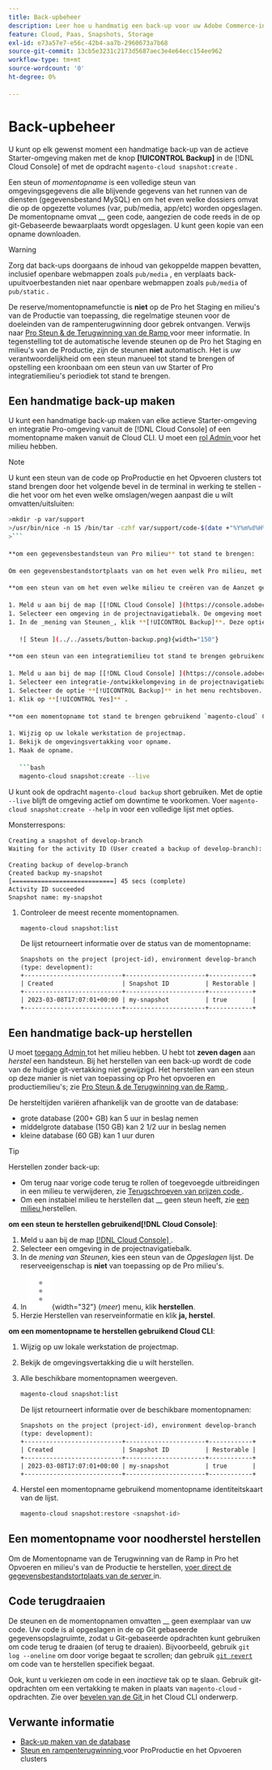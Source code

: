 ```yaml
---
title: Back-upbeheer
description: Leer hoe u handmatig een back-up voor uw Adobe Commerce-infrastructuurproject in de cloud kunt maken en herstellen.
feature: Cloud, Paas, Snapshots, Storage
exl-id: e73a57e7-e56c-42b4-aa7b-2960673a7b68
source-git-commit: 13cb5e3231c2173d5687aec3e4e64ecc154ee962
workflow-type: tm+mt
source-wordcount: '0'
ht-degree: 0%

---
```


# Back-upbeheer

U kunt op elk gewenst moment een handmatige back-up van de actieve Starter-omgeving maken met de knop **[!UICONTROL Backup]** in de [!DNL Cloud Console] of met de opdracht `magento-cloud snapshot:create` .

Een steun of _momentopname_ is een volledige steun van omgevingsgegevens die alle blijvende gegevens van het runnen van de diensten (gegevensbestand MySQL) en om het even welke dossiers omvat die op de opgezette volumes (var, pub/media, app/etc) worden opgeslagen. De momentopname omvat __ geen code, aangezien de code reeds in de op git-Gebaseerde bewaarplaats wordt opgeslagen. U kunt geen kopie van een opname downloaden.

>[!WARNING]
>
>Zorg dat back-ups doorgaans de inhoud van gekoppelde mappen bevatten, inclusief openbare webmappen zoals `pub/media` , en verplaats back-upuitvoerbestanden niet naar openbare webmappen zoals `pub/media` of `pub/static` .

De reserve/momentopnamefunctie is **niet** op de Pro het Staging en milieu&#39;s van de Productie van toepassing, die regelmatige steunen voor de doeleinden van de rampenterugwinning door gebrek ontvangen. Verwijs naar [ Pro Steun &amp; de Terugwinning van de Ramp ](../architecture/pro-architecture.md#backup-and-disaster-recovery) voor meer informatie. In tegenstelling tot de automatische levende steunen op de Pro het Staging en milieu&#39;s van de Productie, zijn de steunen **niet** automatisch. Het is _uw_ verantwoordelijkheid om een steun manueel tot stand te brengen of opstelling een kroonbaan om een steun van uw Starter of Pro integratiemilieu&#39;s periodiek tot stand te brengen.

## Een handmatige back-up maken

U kunt een handmatige back-up maken van elke actieve Starter-omgeving en integratie Pro-omgeving vanuit de [!DNL Cloud Console] of een momentopname maken vanuit de Cloud CLI. U moet een [ rol Admin ](../project/user-access.md) voor het milieu hebben.

>[!NOTE]
>
>U kunt een steun van de code op ProProductie en het Opvoeren clusters tot stand brengen door het volgende bevel in de terminal in werking te stellen - die het voor om het even welke omslagen/wegen aanpast die u wilt omvatten/uitsluiten:
>
```bash
>mkdir -p var/support
>/usr/bin/nice -n 15 /bin/tar -czhf var/support/code-$(date +"%Y%m%d%H%M%p").tar.gz app bin composer.* dev lib pub/*.php pub/errors setup vendor --exclude='pub/media'
>```

**om een gegevensbestandsteun van Pro milieu** tot stand te brengen:

Om een gegevensbestandstortplaats van om het even welk Pro milieu, met inbegrip van het Opvoeren en Productie tot stand te brengen, zie [ een artikel van de Kennisbank van de gegevensbestandstortplaats ](https://experienceleague.adobe.com/en/docs/commerce-knowledge-base/kb/how-to/create-database-dump-on-cloud) creëren.

**om een steun van om het even welke milieu te creëren van de Aanzet gebruikend[!DNL Cloud Console]**:

1. Meld u aan bij de map [[!DNL Cloud Console] ](https://console.adobecommerce.com) .
1. Selecteer een omgeving in de projectnavigatiebalk. De omgeving moet actief zijn.
1. In de _mening van Steunen_, klik **[!UICONTROL Backup]**. Deze optie is niet beschikbaar voor een Pro-omgeving.

   ![ Steun ](../../assets/button-backup.png){width="150"}

**om een steun van een integratiemilieu tot stand te brengen gebruikend[!DNL Cloud Console]**:

1. Meld u aan bij de map [[!DNL Cloud Console] ](https://console.adobecommerce.com) .
1. Selecteer een integratie-/ontwikkelomgeving in de projectnavigatiebalk. De omgeving moet actief zijn.
1. Selecteer de optie **[!UICONTROL Backup]** in het menu rechtsboven. Deze optie is beschikbaar voor zowel Starter- als Pro-omgevingen.
1. Klik op **[!UICONTROL Yes]** .

**om een momentopname tot stand te brengen gebruikend `magento-cloud` CLI**:

1. Wijzig op uw lokale werkstation de projectmap.
1. Bekijk de omgevingsvertakking voor opname.
1. Maak de opname.

   ```bash
   magento-cloud snapshot:create --live
   ```

   U kunt ook de opdracht `magento-cloud backup` short gebruiken. Met de optie `--live` blijft de omgeving actief om downtime te voorkomen. Voer `magento-cloud snapshot:create --help` in voor een volledige lijst met opties.

   Monsterrespons:

   ```
   Creating a snapshot of develop-branch
   Waiting for the activity ID (User created a backup of develop-branch):
   
   Creating backup of develop-branch
   Created backup my-snapshot
   [============================] 45 secs (complete)
   Activity ID succeeded
   Snapshot name: my-snapshot
   ```

1. Controleer de meest recente momentopnamen.

   ```bash
   magento-cloud snapshot:list
   ```

   De lijst retourneert informatie over de status van de momentopname:

   ```
   Snapshots on the project (project-id), environment develop-branch (type: development):
   +---------------------------+----------------------+------------+
   | Created                   | Snapshot ID          | Restorable |
   +---------------------------+----------------------+------------+
   | 2023-03-08T17:07:01+00:00 | my-snapshot          | true       |
   +---------------------------+----------------------+------------+
   ```

## Een handmatige back-up herstellen

U moet [ toegang Admin ](../project/user-access.md) tot het milieu hebben. U hebt tot **zeven dagen** aan _herstel_ een handsteun. Bij het herstellen van een back-up wordt de code van de huidige git-vertakking niet gewijzigd. Het herstellen van een steun op deze manier is niet van toepassing op Pro het opvoeren en productiemilieu&#39;s; zie [ Pro Steun &amp; de Terugwinning van de Ramp ](../architecture/pro-architecture.md#backup-and-disaster-recovery).

De hersteltijden variëren afhankelijk van de grootte van de database:

- grote database (200+ GB) kan 5 uur in beslag nemen
- middelgrote database (150 GB) kan 2 1/2 uur in beslag nemen
- kleine database (60 GB) kan 1 uur duren

>[!TIP]
>
>Herstellen zonder back-up:
>
>- Om terug naar vorige code terug te rollen of toegevoegde uitbreidingen in een milieu te verwijderen, zie [ Terugschroeven van prijzen code ](#roll-back-code).
>- Om een instabiel milieu te herstellen dat __ geen steun heeft, zie [ een milieu ](../development/restore-environment.md) herstellen.

**om een steun te herstellen gebruikend[!DNL Cloud Console]**:

1. Meld u aan bij de map [[!DNL Cloud Console] ](https://console.adobecommerce.com) .
1. Selecteer een omgeving in de projectnavigatiebalk.
1. In de _mening van Steunen_, kies een steun van de _Opgeslagen_ lijst. De reserveeigenschap is **niet** van toepassing op de Pro milieu&#39;s.
1. In ![ Meer ](../../assets/icon-more.png){width="32"} (_meer_) menu, klik **herstellen**.
1. Herzie Herstellen van reserveinformatie en klik **ja, herstel**.

**om een momentopname te herstellen gebruikend Cloud CLI**:

1. Wijzig op uw lokale werkstation de projectmap.
1. Bekijk de omgevingsvertakking die u wilt herstellen.
1. Alle beschikbare momentopnamen weergeven.

   ```bash
   magento-cloud snapshot:list
   ```

   De lijst retourneert informatie over de beschikbare momentopnamen:

   ```
   Snapshots on the project (project-id), environment develop-branch (type: development):
   +---------------------------+----------------------+------------+
   | Created                   | Snapshot ID          | Restorable |
   +---------------------------+----------------------+------------+
   | 2023-03-08T17:07:01+00:00 | my-snapshot          | true       |
   +---------------------------+----------------------+------------+
   ```

1. Herstel een momentopname gebruikend momentopname identiteitskaart van de lijst.

   ```bash
   magento-cloud snapshot:restore <snapshot-id>
   ```

## Een momentopname voor noodherstel herstellen

Om de Momentopname van de Terugwinning van de Ramp in Pro het Opvoeren en milieu&#39;s van de Productie te herstellen, [ voer direct de gegevensbestandstortplaats van de server ](https://experienceleague.adobe.com/en/docs/commerce-knowledge-base/kb/how-to/restore-a-db-snapshot-from-staging-or-production#meth3) in.

## Code terugdraaien

De steunen en de momentopnamen omvatten __ geen exemplaar van uw code. Uw code is al opgeslagen in de op Git gebaseerde gegevensopslagruimte, zodat u Git-gebaseerde opdrachten kunt gebruiken om code terug te draaien (of terug te draaien). Bijvoorbeeld, gebruik `git log --oneline` om door vorige begaat te scrollen; dan gebruik [`git revert` ](https://git-scm.com/docs/git-revert) om code van te herstellen specifiek begaat.

Ook, kunt u verkiezen om code in een _inactieve_ tak op te slaan. Gebruik git-opdrachten om een vertakking te maken in plaats van `magento-cloud` -opdrachten. Zie over [ bevelen van de Git ](../dev-tools/cloud-cli-overview.md#git-commands) in het Cloud CLI onderwerp.

## Verwante informatie

- [Back-up maken van de database](database-dump.md)
- [ Steun en rampenterugwinning ](../architecture/pro-architecture.md#backup-and-disaster-recovery) voor ProProductie en het Opvoeren clusters
